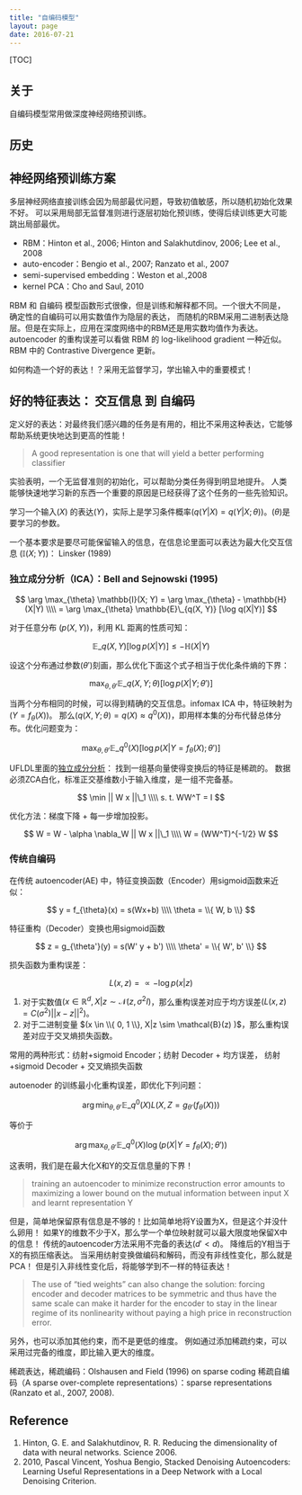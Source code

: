 ```yaml
---
title: "自编码模型"
layout: page
date: 2016-07-21
---
```

[TOC]

## 关于
自编码模型常用做深度神经网络预训练。


## 历史

## 神经网络预训练方案
多层神经网络直接训练会因为局部最优问题，导致初值敏感，所以随机初始化效果不好。
可以采用局部无监督准则进行逐层初始化预训练，使得后续训练更大可能跳出局部最优。

- RBM：Hinton et al., 2006; Hinton and Salakhutdinov, 2006; Lee et al., 2008
- auto-encoder：Bengio et al., 2007; Ranzato et al., 2007
- semi-supervised embedding：Weston et al.,2008
- kernel PCA：Cho and Saul, 2010

RBM 和 自编码 模型函数形式很像，但是训练和解释都不同。一个很大不同是，确定性的自编码可以用实数值作为隐层的表达，
而随机的RBM采用二进制表达隐层。但是在实际上，应用在深度网络中的RBM还是用实数均值作为表达。
autoencoder 的重构误差可以看做 RBM 的 log-likelihood gradient 一种近似。
RBM 中的 Contrastive Divergence 更新。

如何构造一个好的表达！？采用无监督学习，学出输入中的重要模式！

## 好的特征表达： 交互信息 到 自编码
定义好的表达：对最终我们感兴趣的任务是有用的，相比不采用这种表达，它能够帮助系统更快地达到更高的性能！

> A good representation is one that will yield a better performing classifier

实验表明，一个无监督准则的初始化，可以帮助分类任务得到明显地提升。
人类能够快速地学习新的东西一个重要的原因是已经获得了这个任务的一些先验知识。

学习一个输入$(X)$ 的表达$(Y)$，实际上是学习条件概率$(q(Y|X) = q(Y|X; \theta))$。$(\theta)$是要学习的参数。

一个基本要求是要尽可能保留输入的信息，在信息论里面可以表达为最大化交互信息 $(\mathbb{I}(X; Y))$： Linsker (1989)

### 独立成分分析（ICA）：Bell and Sejnowski (1995)

$$
\arg \max_{\theta} \mathbb{I}(X; Y) = \arg \max_{\theta} - \mathbb{H}(X|Y) \\\\
    = \arg \max_{\theta} \mathbb{E}\_{q(X, Y)} [\log q(X|Y)]
$$

对于任意分布 $(p(X, Y))$，利用 KL 距离的性质可知：

$$
\mathbb{E}\_{q(X, Y)} [\log p(X|Y)] \le - \mathbb{H}(X|Y)
$$

设这个分布通过参数$(\theta')$刻画，那么优化下面这个式子相当于优化条件熵的下界：

$$
\max_{\theta, \theta'} \mathbb{E}\_{q(X, Y; \theta)} [\log p(X|Y; \theta')]
$$

当两个分布相同的时候，可以得到精确的交互信息。infomax ICA 中，特征映射为 $(Y = f_{\theta}(X))$。
那么$(q(X, Y;\theta) = q(X) \approx q^0(X))$，即用样本集的分布代替总体分布。优化问题变为：

$$
\max_{\theta, \theta'} \mathbb{E}\_{q^0(X)} [\log p(X|Y=f_{\theta}(X); \theta')]
$$

UFLDL里面的[独立成分分析](http://deeplearning.stanford.edu/wiki/index.php/%E7%8B%AC%E7%AB%8B%E6%88%90%E5%88%86%E5%88%86%E6%9E%90)：
找到一组基向量使得变换后的特征是稀疏的。
数据必须ZCA白化，标准正交基维数小于输入维度，是一组不完备基。

$$
\min || W x ||\_1  \\\\
s. t. WW^T = I
$$

优化方法：梯度下降 + 每一步增加投影。

$$
W = W - \alpha \nabla_W || W x ||\_1 \\\\
W = (WW^T)^{-1/2} W
$$

### 传统自编码
在传统 autoencoder(AE) 中，特征变换函数（Encoder）用sigmoid函数来近似：

$$
y = f_{\theta}(x) = s(Wx+b)   \\\\
\theta = \\{ W, b \\}
$$

特征重构（Decoder）变换也用sigmoid函数

$$
z = g_{\theta'}(y) = s(W' y + b') \\\\
\theta'  = \\{ W', b' \\}
$$

损失函数为重构误差：

$$
L(x, z) = \varpropto - \log p(x | z)
$$

1. 对于实数值$(x \in \mathbb{R}^d, X|z \sim \mathcal{N}(z, \sigma^2 I)$，那么重构误差对应于均方误差$(L(x, z) = C(\sigma^2)||x-z||^2)$。
2. 对于二进制变量 $(x \in \\{ 0, 1 \\}, X|z \sim \mathcal{B}(z) )$，那么重构误差对应于交叉熵损失函数。

常用的两种形式：纺射+sigmoid Encoder；纺射 Decoder + 均方误差， 纺射+sigmoid Decoder + 交叉熵损失函数

autoenoder 的训练最小化重构误差，即优化下列问题：

$$
\arg \min_{\theta, \theta'} \mathbb{E}\_{q^0(X)} L(X, Z=g_{\theta'}(f_{\theta}(X)))
$$

等价于

$$
\arg \max_{\theta, \theta'} \mathbb{E}\_{q^0(X)} \log(p(X| Y=f_{\theta}(X); \theta'))
$$

这表明，我们是在最大化X和Y的交互信息量的下界！

> training an autoencoder to minimize reconstruction error amounts
> to maximizing a lower bound on the mutual information between input X and learnt representation Y

但是，简单地保留原有信息是不够的！比如简单地将Y设置为X，但是这个并没什么卵用！
如果Y的维数不少于X，那么学一个单位映射就可以最大限度地保留X中的信息！
传统的autoencoder方法采用不完备的表达$(d' < d)$。
降维后的Y相当于X的有损压缩表达。
当采用纺射变换做编码和解码，而没有非线性变化，那么就是PCA！
但是引入非线性变化后，将能够学到不一样的特征表达！

> The use of “tied weights” can also change the solution: forcing encoder and decoder matrices to
> be symmetric and thus have the same scale can make it harder for the encoder to stay in the linear
> regime of its nonlinearity without paying a high price in reconstruction error.

另外，也可以添加其他约束，而不是更低的维度。
例如通过添加稀疏约束，可以采用过完备的维度，即比输入更大的维度。

稀疏表达，稀疏编码：Olshausen and Field (1996) on sparse coding
稀疏自编码（A sparse over-complete representations）：sparse representations (Ranzato et al., 2007, 2008).


## Reference
1. Hinton, G. E. and Salakhutdinov, R. R. Reducing the dimensionality of data with neural networks. Science 2006.
2. 2010, Pascal Vincent, Yoshua Bengio, Stacked Denoising Autoencoders: Learning Useful Representations in a Deep Network with a Local Denoising Criterion.
